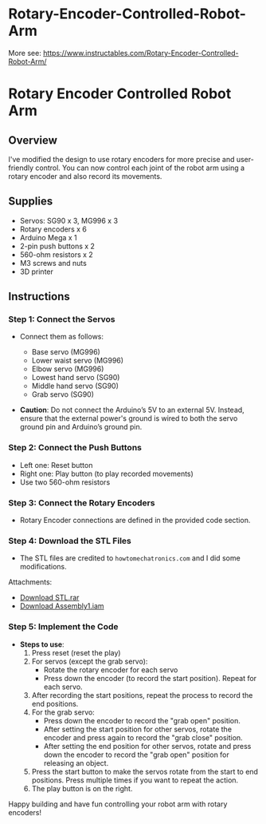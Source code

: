 # Rotary-Encoder-Controlled-Robot-Arm
More see: https://www.instructables.com/Rotary-Encoder-Controlled-Robot-Arm/

# Rotary Encoder Controlled Robot Arm

## Overview

I've modified the design to use rotary encoders for more precise and user-friendly control. You can now control each joint of the robot arm using a rotary encoder and also record its movements.

## Supplies

- Servos: SG90 x 3, MG996 x 3
- Rotary encoders x 6
- Arduino Mega x 1
- 2-pin push buttons x 2
- 560-ohm resistors x 2
- M3 screws and nuts
- 3D printer

## Instructions

### Step 1: Connect the Servos

- Connect them as follows: 
  - Base servo (MG996)
  - Lower waist servo (MG996)
  - Elbow servo (MG996)
  - Lowest hand servo (SG90)
  - Middle hand servo (SG90)
  - Grab servo (SG90)
  
- **Caution**: Do not connect the Arduino’s 5V to an external 5V. Instead, ensure that the external power's ground is wired to both the servo ground pin and Arduino’s ground pin.

### Step 2: Connect the Push Buttons

- Left one: Reset button
- Right one: Play button (to play recorded movements)
- Use two 560-ohm resistors

### Step 3: Connect the Rotary Encoders

- Rotary Encoder connections are defined in the provided code section.

### Step 4: Download the STL Files

- The STL files are credited to `howtomechatronics.com` and I did some modifications.

Attachments:
- [Download STL.rar](#)
- [Download Assembly1.iam](#)

### Step 5: Implement the Code

- **Steps to use**:
  1. Press reset (reset the play)
  2. For servos (except the grab servo): 
      - Rotate the rotary encoder for each servo
      - Press down the encoder (to record the start position). Repeat for each servo.
  3. After recording the start positions, repeat the process to record the end positions.
  4. For the grab servo:
      - Press down the encoder to record the "grab open" position.
      - After setting the start position for other servos, rotate the encoder and press again to record the "grab close" position.
      - After setting the end position for other servos, rotate and press down the encoder to record the "grab open" position for releasing an object.
  5. Press the start button to make the servos rotate from the start to end positions. Press multiple times if you want to repeat the action.
  6. The play button is on the right.

Happy building and have fun controlling your robot arm with rotary encoders!
